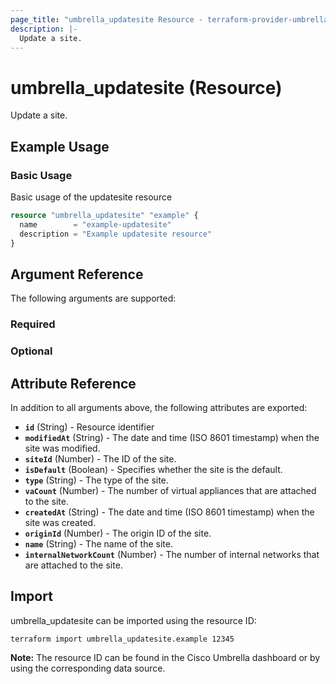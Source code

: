 ```yaml
---
page_title: "umbrella_updatesite Resource - terraform-provider-umbrella"
description: |-
  Update a site.
---
```


# umbrella_updatesite (Resource)

Update a site.

## Example Usage


### Basic Usage

Basic usage of the updatesite resource

```terraform
resource "umbrella_updatesite" "example" {
  name        = "example-updatesite"
  description = "Example updatesite resource"
}
```



## Argument Reference

The following arguments are supported:

### Required



### Optional



## Attribute Reference

In addition to all arguments above, the following attributes are exported:

- **`id`** (String) - Resource identifier
- **`modifiedAt`** (String) - The date and time (ISO 8601 timestamp) when the site was modified.
- **`siteId`** (Number) - The ID of the site.
- **`isDefault`** (Boolean) - Specifies whether the site is the default.
- **`type`** (String) - The type of the site.
- **`vaCount`** (Number) - The number of virtual appliances that are attached to the site.
- **`createdAt`** (String) - The date and time (ISO 8601 timestamp) when the site was created.
- **`originId`** (Number) - The origin ID of the site.
- **`name`** (String) - The name of the site.
- **`internalNetworkCount`** (Number) - The number of internal networks that are attached to the site.



## Import

umbrella_updatesite can be imported using the resource ID:

```shell
terraform import umbrella_updatesite.example 12345
```

**Note:** The resource ID can be found in the Cisco Umbrella dashboard or by using the corresponding data source.


